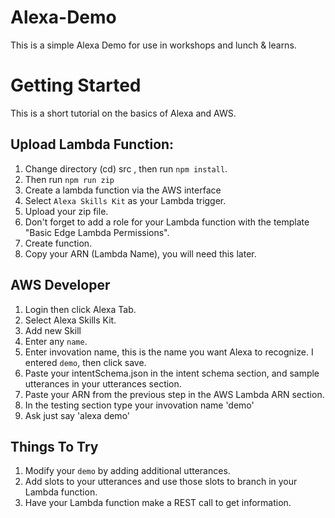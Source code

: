 # Alexa-Demo

This is a simple Alexa Demo for use in workshops and lunch & learns.

# Getting Started

This is a short tutorial on the basics of Alexa and AWS.

## Upload Lambda Function:

1. Change directory (cd) src , then run `npm install`.
2. Then run `npm run zip`
3. Create a lambda function via the AWS interface
4. Select  `Alexa Skills Kit` as your Lambda trigger.
5. Upload your zip file.
6. Don't forget to add a role for your Lambda function with the template "Basic Edge Lambda Permissions".
7. Create function.
8. Copy your ARN (Lambda Name), you will need this later.

## AWS Developer

1. Login then click Alexa Tab.
2. Select Alexa Skills Kit.
3. Add new Skill
4. Enter any `name`.
5. Enter invovation name, this is the name you want Alexa to recognize. I entered `demo`, then click save.
6. Paste your intentSchema.json in the intent schema section, and sample utterances in your utterances section.
7. Paste your ARN from the previous step in the AWS Lambda ARN section.
8. In the testing section type your invovation name 'demo'
9. Ask just say 'alexa demo'

## Things To Try

1. Modify your `demo` by adding additional utterances.
2. Add slots to your utterances and use those slots to branch in your Lambda function.
3. Have your Lambda function make a REST call to get information.

